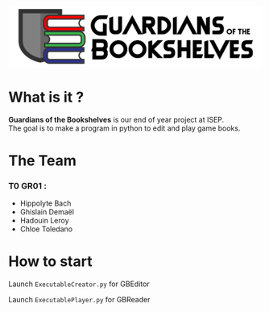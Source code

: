 ![GB Logo](/Assets/Images/GB.png)

# What is it ?

**Guardians of the Bookshelves** is our end of year project at ISEP.  
The goal is to make a program in python to edit and play game books.

# The Team

### T0 GR01 :

- Hippolyte Bach
- Ghislain Demaël
- Hadouin Leroy
- Chloe Toledano

# How to start

Launch `ExecutableCreator.py` for GBEditor

Launch `ExecutablePlayer.py` for GBReader
